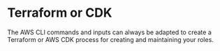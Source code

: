 # Terraform or CDK

The AWS CLI commands and inputs can always be adapted to create a Terraform or AWS CDK process for creating and maintaining your roles.
